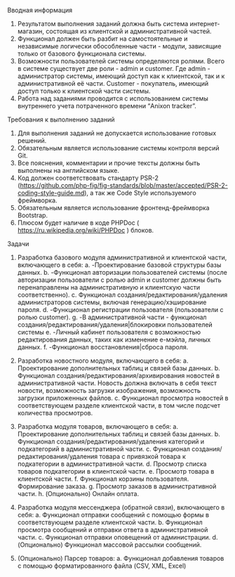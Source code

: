 Вводная информация

1.	Результатом выполнения заданий должна быть система интернет-магазин, состоящая из клиентской и административной частей. 
2.	Функционал должен быть разбит на самостоятельные и независимые логически обособленные части - модули, зависящие только от базового функционала системы.
3.	Возможности пользователей системы определяются ролями. Всего в системе существует две роли - admin и customer. 
Где admin - администратор системы, имеющий доступ как к клиентской, так и к административной её части. Customer - покупатель, 
имеющий доступ только к клиентской части системы.
4.	Работа над заданиями проводится с использованием системы внутреннего учета потраченного времени “Anixon tracker”.


Требования к выполнению заданий

1.	Для выполнения заданий не допускается использование готовых решений.
2.	Обязательным является использование системы контроля версий Git.
3.	Все пояснения, комментарии и прочие тексты должны быть выполнены на английском языке.
4.	Код должен соответствовать стандарту PSR-2 (https://github.com/php-fig/fig-standards/blob/master/accepted/PSR-2-coding-style-guide.md),
 а так же Code Style используемого фреймворка.
5.	Обязательным является использование фронтенд-фреймворка Bootstrap.
6.	Плюсом будет наличие в коде PHPDoc ( https://ru.wikipedia.org/wiki/PHPDoc ) блоков.

Задачи

1.	Разработка базового модуля административной и клиентской части, включающего в себя:
a.	-Проектирование базовой структуры базы данных.
b.	-Функционал авторизации пользователей системы (после авторизации пользователи с ролью admin и customer должны быть
 перенаправлены на административную и клиентскую части соответственно).
c.	Функционал создания/редактирования/удаления администраторов системы, включая генерацию/хэширование пароля.
d.	-Функционал регистрации пользователя (пользователи с ролью customer).
g.	-В административной части - функционал создания/редактирования/удаления|блокировки пользователей системы
e.	-Личный кабинет пользователя с возможностью редактирования данных, таких как изменение е-мэйла, личных данных.
f.	-Функционал восстановления|сброса пароля.

2.	Разработка новостного модуля, включающего в себя:
a.	Проектирование дополнительных таблиц и связей базы данных.
b.	Функционал создания/редактирования/архивирования новостей в административной части. Новость должна включать в себя
 текст новости, возможность загрузки изображения, возможность загрузки приложенных файлов.
c.	Функционал просмотра новостей в соответствующем разделе клиентской части, в том числе подсчет количества просмотров.

3.	Разработка модуля товаров, включающего в себя:
a.	Проектирование дополнительных таблиц и связей базы данных.
b.	Функционал создания/редактирования/удаления категорий и подкатегорий в административной части.
c.	Функционал создания/редактирования/удаления товара с привязкой товара к подкатегории в административной части.
d.	Просмотр списка товаров подкатегории в клиентской части.
e.	Просмотр товара в клиентской части.
f.	Функционал корзины пользователя. Формирование заказа.
g.	Просмотр заказов в административной части.
h.	(Опционально) Онлайн оплата.

4.	Разработка модуля мессенджера (обратной связи), включающего в  себя:
a.	Функционал отправки сообщений с помощью формы в соответствующем разделе клиентской части.
b.	Функционал просмотра сообщений и отправки ответа в административной части.
c.	Функционал отправки оповещений от администрации.
d.	(Опционально) Функционал массовой рассылки сообщений.

5.	(Опционально) Парсер товаров:
a.	Функционал добавления товаров с помощью форматированного файла (CSV, XML, Excel)

